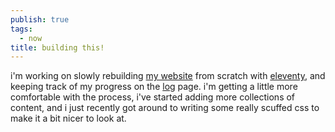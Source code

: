 ```yaml
---
publish: true
tags:
  - now
title: building this!
---
```

i'm working on slowly rebuilding [my website](https://jillian.cloud) from scratch with [eleventy](https://www.11ty.dev/), and keeping track of my progress on the [log](/log) page. i'm getting a little more comfortable with the process, i've started adding more collections of content, and i just recently got around to writing some really scuffed css to make it a bit nicer to look at.